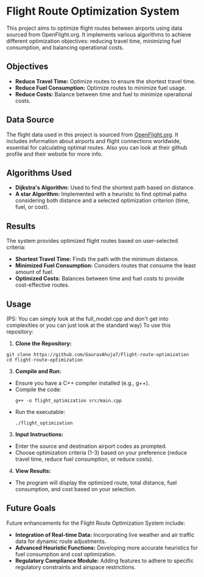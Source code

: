 # Flight Route Optimization System

This project aims to optimize flight routes between airports using data sourced from OpenFlight.org. It implements various algorithms to achieve different optimization objectives: reducing travel time, minimizing fuel consumption, and balancing operational costs.

## Objectives

- **Reduce Travel Time:** Optimize routes to ensure the shortest travel time.
- **Reduce Fuel Consumption:** Optimize routes to minimize fuel usage.
- **Reduce Costs:** Balance between time and fuel to minimize operational costs.

## Data Source

The flight data used in this project is sourced from [OpenFlight.org](https://raw.githubusercontent.com/jpatokal/openflights/master/data/routes.dat). It includes information about airports and flight connections worldwide, essential for calculating optimal routes. Also you can look at their github profile and their website for more info.

## Algorithms Used

- **Dijkstra's Algorithm:** Used to find the shortest path based on distance.
- **A star Algorithm:** Implemented with a heuristic to find optimal paths considering both distance and a selected optimization criterion (time, fuel, or cost).

## Results

The system provides optimized flight routes based on user-selected criteria:

- **Shortest Travel Time:** Finds the path with the minimum distance.
- **Minimized Fuel Consumption:** Considers routes that consume the least amount of fuel.
- **Optimized Costs:** Balances between time and fuel costs to provide cost-effective routes.

## Usage
(PS: You can simply look at the full_model.cpp and don't get into complexities or you can just look at the standard way)
To use this repository:

1. **Clone the Repository:**
```
git clone https://github.com/GauravAhuja7/Flight-route-optimization
cd flight-route-optimization
```


3. **Compile and Run:**
- Ensure you have a C++ compiler installed (e.g., g++).
- Compile the code:
  ```
  g++ -o flight_optimization src/main.cpp
  ```
- Run the executable:
  ```
  ./flight_optimization
  ```

3. **Input Instructions:**
- Enter the source and destination airport codes as prompted.
- Choose optimization criteria (1-3) based on your preference (reduce travel time, reduce fuel consumption, or reduce costs).

4. **View Results:**
- The program will display the optimized route, total distance, fuel consumption, and cost based on your selection.



## Future Goals
Future enhancements for the Flight Route Optimization System include:
- **Integration of Real-time Data:** Incorporating live weather and air traffic data for dynamic route adjustments.
- **Advanced Heuristic Functions:** Developing more accurate heuristics for fuel consumption and cost optimization.
- **Regulatory Compliance Module:** Adding features to adhere to specific regulatory constraints and airspace restrictions.
